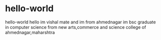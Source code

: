 # hello-world
hello-world
hello im vishal mate and im from ahmednagar
im bsc graduate in computer science from new arts,commerce and science college of ahmednagar,maharshtra
